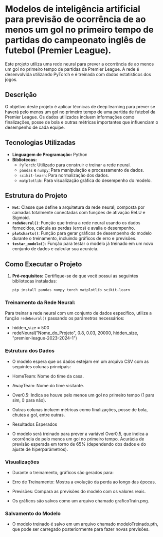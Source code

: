 # Modelos de inteligência artificial para previsão de ocorrência de ao menos um gol no primeiro tempo de partidas do campeonato inglês de futebol (Premier League).


Este projeto utiliza uma rede neural para prever a ocorrência de ao menos um gol no primeiro tempo de partidas da Premier League. A rede é desenvolvida utilizando PyTorch e é treinada com dados estatísticos dos jogos.

## Descrição

O objetivo deste projeto é aplicar técnicas de deep learning para prever se haverá pelo menos um gol no primeiro tempo de uma partida de futebol da Premier League. Os dados utilizados incluem informações como finalizações, posse de bola e outras métricas importantes que influenciam o desempenho de cada equipe.

## Tecnologias Utilizadas

- **Linguagem de Programação:** Python
- **Bibliotecas:** 
  - `PyTorch`: Utilizado para construir e treinar a rede neural.
  - `pandas` e `numpy`: Para manipulação e processamento de dados.
  - `scikit-learn`: Para normalização dos dados.
  - `matplotlib`: Para visualização gráfica do desempenho do modelo.

## Estrutura do Projeto

- **`Net`**: Classe que define a arquitetura da rede neural, composta por camadas totalmente conectadas com funções de ativação ReLU e Sigmoid.
- **`redeNeural()`**: Função que treina a rede neural usando os dados fornecidos, calcula as perdas (erros) e avalia o desempenho.
- **`plotcharts()`**: Função para gerar gráficos de desempenho do modelo durante o treinamento, incluindo gráficos de erro e previsões.
- **`testar_modelo()`**: Função para testar o modelo já treinado em um novo conjunto de dados e calcular sua acurácia.

## Como Executar o Projeto

1. **Pré-requisitos:** Certifique-se de que você possui as seguintes bibliotecas instaladas:
   ```bash
   pip install pandas numpy torch matplotlib scikit-learn

### Treinamento da Rede Neural:

Para treinar a rede neural com um conjunto de dados específico, utilize a função `redeNeural()` passando os parâmetros necessários:

- hidden_size = 500
- redeNeural("Nome_do_Projeto", 0.8, 0.03, 20000, hidden_size, "premier-league-2023-2024-1")

### Estrutura dos Dados
- O modelo espera que os dados estejam em um arquivo CSV com as seguintes colunas principais:

- HomeTeam: Nome do time da casa.
- AwayTeam: Nome do time visitante.
- Over0.5: Indica se houve pelo menos um gol no primeiro tempo (1 para sim, 0 para não).
- Outras colunas incluem métricas como finalizações, posse de bola, chutes a gol, entre outras.
- Resultados Esperados
- O modelo será treinado para prever a variável Over0.5, que indica a ocorrência de pelo menos um gol no primeiro tempo. Acurácia de previsão esperada em torno de 65% (dependendo dos dados e do ajuste de hiperparâmetros).

### Visualizações
- Durante o treinamento, gráficos são gerados para:

- Erro de Treinamento: Mostra a evolução da perda ao longo das épocas.
- Previsões: Compara as previsões do modelo com os valores reais.
- Os gráficos são salvos como um arquivo chamado graficoTrain.png.

### Salvamento do Modelo
- O modelo treinado é salvo em um arquivo chamado modeloTreinado.pth, que pode ser carregado posteriormente para fazer novas previsões.

